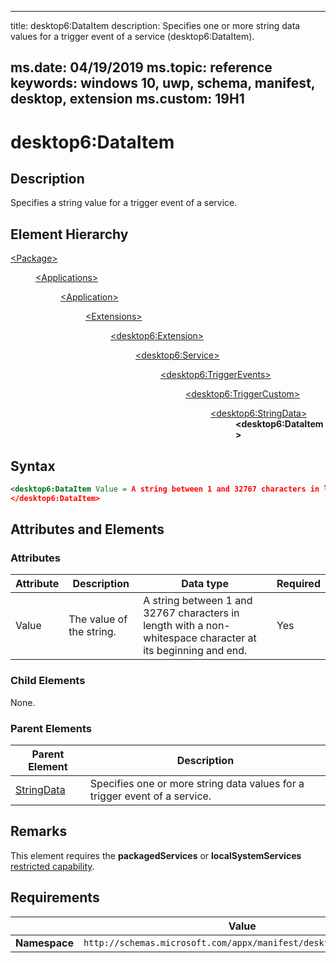 ﻿---

title: desktop6:DataItem
description: Specifies one or more string data values for a trigger event of a service (desktop6:DataItem).

ms.date: 04/19/2019
ms.topic: reference
keywords: windows 10, uwp, schema, manifest, desktop, extension 
ms.custom: 19H1
---

# desktop6:DataItem

## Description

Specifies a string value for a trigger event of a service.

## Element Hierarchy
<dl>
<dt><a href="element-package.md">&lt;Package&gt;</a></dt>
<dd>
<dl>
<dt><a href="element-applications.md">&lt;Applications&gt;</a></dt>
<dd>
<dl>
<dt><a href="element-application.md">&lt;Application&gt;</a></dt>
<dd>
<dl>
<dt><a href="element-1-extensions.md">&lt;Extensions&gt;</a></dt>
<dd>
<dl>
<dt><a href="element-desktop6-extension.md">&lt;desktop6:Extension&gt;</a></dt>
<dd>
<dl>
<dt><a href="element-desktop6-service.md">&lt;desktop6:Service&gt;</a></dt>
<dd>
<dl>
<dt><a href="element-desktop6-triggerevents.md">&lt;desktop6:TriggerEvents&gt;</a></dt>
<dd>
<dl>
<dt><a href="element-desktop6-triggercustom.md">&lt;desktop6:TriggerCustom&gt;</a></dt>
<dd>
<dl>
<dt><a href="element-desktop6-stringdata.md">&lt;desktop6:StringData&gt;</a></dt>
<dd><b>&lt;desktop6:DataItem&gt;</b></dd>
</dl>
</dd>
</dl>
</dd>
</dl>
</dd>
</dl>
</dd>
</dl>
</dd>
</dl>
</dd>
</dl>
</dd>
</dl>
</dd>
</dl>


## Syntax
```xml
<desktop6:DataItem Value = A string between 1 and 32767 characters in length with a non-whitespace character at its beginning and end. >
</desktop6:DataItem>
```

## Attributes and Elements

### Attributes

| Attribute | Description | Data type | Required |
|-----------|-------------|-----------|----------|
| Value | The value of the string. | A string between 1 and 32767 characters in length with a non-whitespace character at its beginning and end. | Yes |


### Child Elements

None.

### Parent Elements

| Parent Element | Description |
|---------------|-------------|
| [StringData](element-desktop6-stringdata.md) | Specifies one or more string data values for a trigger event of a service. |  


## Remarks

This element requires the **packagedServices** or **localSystemServices** [restricted capability](/windows/uwp/packaging/app-capability-declarations#restricted-capabilities).


## Requirements

|               |     Value                                                        |
|---------------|-------------------------------------------------------------|
| **Namespace** | `http://schemas.microsoft.com/appx/manifest/desktop/windows10/6` |
